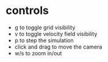 # controls
- g to toggle grid visibility
- v to toggle velocity field visibility
- p to step the simulation
- click and drag to move the camera
- w/s to zoom in/out